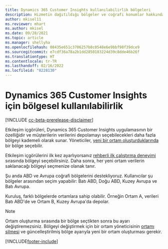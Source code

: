 ```yaml
---
title: Dynamics 365 Customer Insights kullanılabilirlik bölgeleri
description: Hizmetin dağıtıldığı bölgeler ve coğrafi konumlar hakkında daha fazla bilgi edinin.
author: mkisel11
ms.reviewer: mhart
ms.author: mkisel
ms.date: 09/28/2021
ms.topic: article
ms.manager: shellyha
ms.openlocfilehash: 08435e651c3706257b8c0548e6e9bbf98f39dce9
ms.sourcegitcommit: e7cdf36a78a2b1dd2850183224d39c8dde46b26f
ms.translationtype: HT
ms.contentlocale: tr-TR
ms.lasthandoff: 02/16/2022
ms.locfileid: "8228130"
---
```

# <a name="regional-availability-for-dynamics-365-customer-insights"></a>Dynamics 365 Customer Insights için bölgesel kullanılabilirlik

[!INCLUDE [cc-beta-prerelease-disclaimer](includes/cc-beta-prerelease-disclaimer.md)]

Etkileşim içgörüleri, Dynamics 365 Customer Insights uygulamasının bir özelliğidir ve müşterilerin verilerini depolamayı seçebilecekleri daha fazla bölgeyi kademeli olarak sunar. Yöneticiler, [yeni bir ortam oluşturduklarında](create-new-environment.md) bir bölge seçebilir. 

Etkileşim içgörülerini ilk kez ayarlıyorsanız [rehberli ilk çalıştırma deneyimi](quickstart.md) sırasında bölgeyi seçebilirsiniz. Daha sonra, her yeni ortam verilerin saklanacağı bölgeyi seçmenize olanak tanır.

Şu anda ABD ve Avrupa coğrafi bölgelerini destekliyoruz. Kullanıcılar şu bölgeler arasından seçim yapabilir: Batı ABD, Doğu ABD, Kuzey Avrupa ve Batı Avrupa.

Kuruluş, farklı bölgelerde ortamlara sahip olabilir. Örneğin Ortam A, verileri Batı ABD'de ve Ortam B, Kuzey Avrupa'da depolar.

> [!NOTE]
> Ortam oluşturma sırasında bir bölge seçtikten sonra bu ayarı değiştiremezsiniz. Bölgeyi değiştirmek için bir ortam yöneticisinin [ortamı silmesi](manage-environments-workspaces.md#delete-an-environment) ve güncelleştirilmiş bölge ayarıyla yeni bir ortam oluşturması gerekir.


[!INCLUDE[footer-include](../includes/footer-banner.md)]
